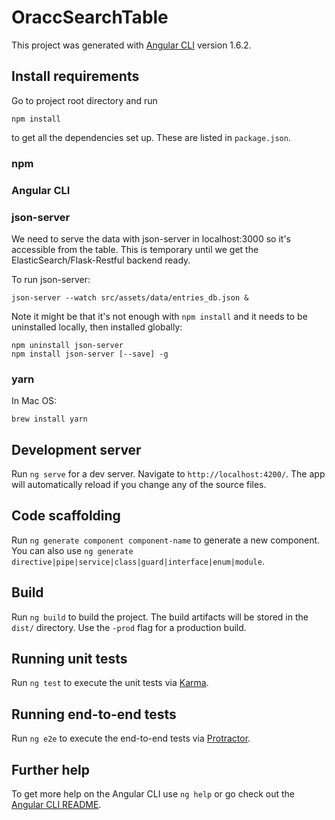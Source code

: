 # OraccSearchTable

This project was generated with [Angular CLI](https://github.com/angular/angular-cli) version 1.6.2.

## Install requirements

Go to project root directory and run

```
npm install
```

to get all the dependencies set up. These are listed in `package.json`.

### npm


### Angular CLI


### json-server

We need to serve the data with json-server in localhost:3000 so it's accessible from the table.
This is temporary until we get the ElasticSearch/Flask-Restful backend ready.

To run json-server:
```
json-server --watch src/assets/data/entries_db.json &
```

Note it might be that it's not enough with `npm install` and it needs to be uninstalled locally, then installed globally:

```
npm uninstall json-server
npm install json-server [--save] -g
```

### yarn

In Mac OS:

```
brew install yarn
```

## Development server

Run `ng serve` for a dev server. Navigate to `http://localhost:4200/`. The app will automatically reload if you change any of the source files.

## Code scaffolding

Run `ng generate component component-name` to generate a new component. You can also use `ng generate directive|pipe|service|class|guard|interface|enum|module`.

## Build

Run `ng build` to build the project. The build artifacts will be stored in the `dist/` directory. Use the `-prod` flag for a production build.

## Running unit tests

Run `ng test` to execute the unit tests via [Karma](https://karma-runner.github.io).

## Running end-to-end tests

Run `ng e2e` to execute the end-to-end tests via [Protractor](http://www.protractortest.org/).

## Further help

To get more help on the Angular CLI use `ng help` or go check out the [Angular CLI README](https://github.com/angular/angular-cli/blob/master/README.md).
